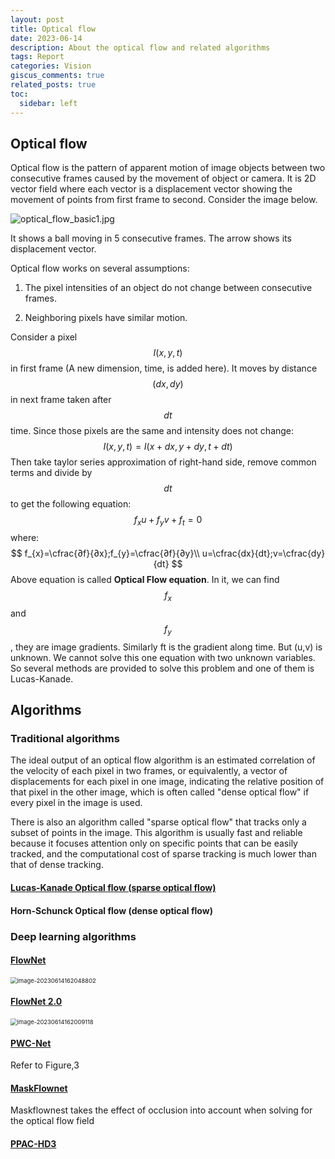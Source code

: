 ```yaml
---
layout: post
title: Optical flow
date: 2023-06-14
description: About the optical flow and related algorithms
tags: Report
categories: Vision
giscus_comments: true
related_posts: true
toc:
  sidebar: left
---
```

## Optical flow

Optical flow is the pattern of apparent motion of image objects between two consecutive frames caused by the movement of object or camera. It is 2D vector field where each vector is a displacement vector showing the movement of points from first frame to second. Consider the image below.

![optical_flow_basic1.jpg](https://docs.opencv.org/3.4/optical_flow_basic1.jpg#pic_center)

It shows a ball moving in 5 consecutive frames. The arrow shows its displacement vector.

Optical flow works on several assumptions:

1. The pixel intensities of an object do not change between consecutive frames.

2. Neighboring pixels have similar motion.

Consider a pixel $$I(x,y,t)$$ in first frame (A new dimension, time, is added here). It moves by distance $$(dx,dy)$$ in next frame taken after $$dt$$ time. Since those pixels are the same and intensity does not change:
$$
I(x,y,t)=I(x+dx,y+dy,t+dt)
$$
Then take taylor series approximation of right-hand side, remove common terms and divide by $$dt$$ to get the following equation:
$$
f_{x}u+f_{y}v+f_{t}=0
$$
where:
$$
f_{x}=\cfrac{∂f}{∂x};f_{y}=\cfrac{∂f}{∂y}\\
u=\cfrac{dx}{dt};v=\cfrac{dy}{dt}
$$
Above equation is called **Optical Flow equation**. In it, we can find $$f_{x}$$ and $$f_{y}$$, they are image gradients. Similarly ft is the gradient along time. But (u,v) is unknown. We cannot solve this one equation with two unknown variables. So several methods are provided to solve this problem and one of them is Lucas-Kanade.

## Algorithms

### Traditional algorithms

The ideal output of an optical flow algorithm is an estimated correlation of the velocity of each pixel in two frames, or equivalently, a vector of displacements for each pixel in one image, indicating the relative position of that pixel in the other image, which is often called "dense optical flow" if every pixel in the image is used.

There is also an algorithm called "sparse optical flow" that tracks only a subset of points in the image. This algorithm is usually fast and reliable because it focuses attention only on specific points that can be easily tracked, and the computational cost of sparse tracking is much lower than that of dense tracking.

#### [Lucas-Kanade Optical flow (sparse optical flow)](https://dl.acm.org/doi/10.5555/1623264.1623280)

#### Horn-Schunck Optical flow (dense optical flow)

### Deep learning algorithms

#### [FlowNet](https://arxiv.org/pdf/1504.06852.pdf)

<img src="C:\Users\James\AppData\Roaming\Typora\typora-user-images\image-20230614162048802.png#pic_center" alt="image-20230614162048802" style="zoom: 67%;" />

#### [FlowNet 2.0](https://arxiv.org/pdf/1612.01925.pdf)

<img src="C:\Users\James\AppData\Roaming\Typora\typora-user-images\image-20230614162009118.png#pic_center" alt="image-20230614162009118" style="zoom:67%;" />

#### [PWC-Net](https://arxiv.org/pdf/1709.02371.pdf)

Refer to Figure,3

#### [MaskFlownet](https://arxiv.org/pdf/2003.10955.pdf)

Maskflownest takes the effect of occlusion into account when solving for the optical flow field

#### [PPAC-HD3](https://arxiv.org/pdf/2003.14407.pdf)
